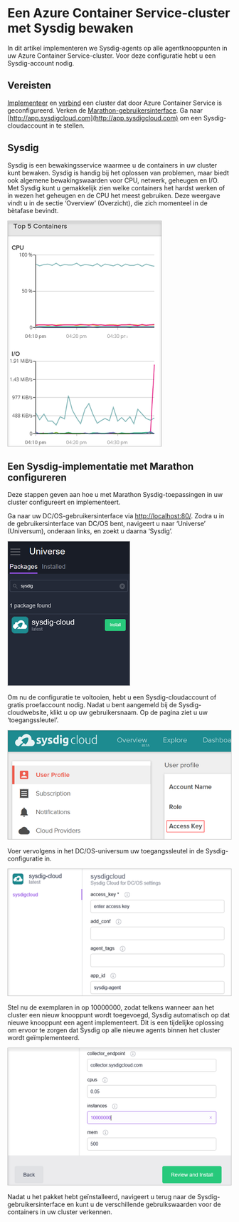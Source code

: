 <properties
   pageTitle="Een Azure Container Service-cluster met Sysdig bewaken | Microsoft Azure"
   description="Een Azure Container Service-cluster met Sysdig bewaken."
   services="container-service"
   documentationCenter=""
   authors="rbitia"
   manager="timlt"
   editor=""
   tags="acs, azure-container-service"
   keywords="Containers, DC/OS, Azure"/>

<tags
   ms.service="container-service"
   ms.devlang="na"
   ms.topic="get-started-article"
   ms.tgt_pltfrm="na"
   ms.workload="na"
   ms.date="08/08/2016"
   ms.author="t-ribhat"/>


# Een Azure Container Service-cluster met Sysdig bewaken

In dit artikel implementeren we Sysdig-agents op alle agentknooppunten in uw Azure Container Service-cluster. Voor deze configuratie hebt u een Sysdig-account nodig. 

## Vereisten 

[Implementeer](container-service-deployment.md) en [verbind](container-service-connect.md) een cluster dat door Azure Container Service is geconfigureerd. Verken de [Marathon-gebruikersinterface](container-service-mesos-marathon-ui.md). Ga naar [http://app.sysdigcloud.com](http://app.sysdigcloud.com) om een Sysdig-cloudaccount in te stellen. 

## Sysdig

Sysdig is een bewakingsservice waarmee u de containers in uw cluster kunt bewaken. Sysdig is handig bij het oplossen van problemen, maar biedt ook algemene bewakingswaarden voor CPU, netwerk, geheugen en I/O. Met Sysdig kunt u gemakkelijk zien welke containers het hardst werken of in wezen het geheugen en de CPU het meest gebruiken. Deze weergave vindt u in de sectie ‘Overview’ (Overzicht), die zich momenteel in de bètafase bevindt. 

![Gebruikersinterface van Sysdig](./media/container-service-monitoring-sysdig/sysdig6.png) 

## Een Sysdig-implementatie met Marathon configureren

Deze stappen geven aan hoe u met Marathon Sysdig-toepassingen in uw cluster configureert en implementeert. 

Ga naar uw DC/OS-gebruikersinterface via [http://localhost:80/](http://localhost:80/). Zodra u in de gebruikersinterface van DC/OS bent, navigeert u naar ‘Universe’ (Universum), onderaan links, en zoekt u daarna ‘Sysdig’.

![Sysdig in het DC/OS-universum](./media/container-service-monitoring-sysdig/sysdig1.png)

Om nu de configuratie te voltooien, hebt u een Sysdig-cloudaccount of gratis proefaccount nodig. Nadat u bent aangemeld bij de Sysdig-cloudwebsite, klikt u op uw gebruikersnaam. Op de pagina ziet u uw ‘toegangssleutel’. 

![Sysdig API-sleutel](./media/container-service-monitoring-sysdig/sysdig2.png) 

Voer vervolgens in het DC/OS-universum uw toegangssleutel in de Sysdig-configuratie in. 

![Sysdig-configuratie in het DC/OS-universum](./media/container-service-monitoring-sysdig/sysdig3.png)

Stel nu de exemplaren in op 10000000, zodat telkens wanneer aan het cluster een nieuw knooppunt wordt toegevoegd, Sysdig automatisch op dat nieuwe knooppunt een agent implementeert. Dit is een tijdelijke oplossing om ervoor te zorgen dat Sysdig op alle nieuwe agents binnen het cluster wordt geïmplementeerd. 

![Sysdig-configuratie in de instanties van het DC/OS-universum](./media/container-service-monitoring-sysdig/sysdig4.png)

Nadat u het pakket hebt geïnstalleerd, navigeert u terug naar de Sysdig-gebruikersinterface en kunt u de verschillende gebruikswaarden voor de containers in uw cluster verkennen. 


<!--HONumber=Sep16_HO3-->


